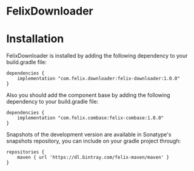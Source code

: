 # FelixDownloader

# Installation

FelixDownloader is installed by adding the following dependency to your build.gradle file:

```
dependencies {
    implementation "com.felix.downloader:felix-downloader:1.0.0"
}
```
Also you should add the component base by adding the following dependency to your build.gradle file:

```
dependencies {
    implementation "com.felix.combase:felix-combase:1.0.0"
}
```

Snapshots of the development version are available in Sonatype's snapshots repository, you can include on your gradle project through:

```
repositories {
    maven { url 'https://dl.bintray.com/felix-maven/maven' }
}
```
